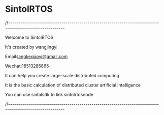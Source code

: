 # SintolRTOS
//----------------------------------------------------------------------------------------------------------

Welcome to SintolRTOS

It's created by wangjingyi

Email:langkexiaoyi@gmail.com 

Wechat:18513285865 

It can help you create large-scale distributed computing 

It is the basic calculation of distributed cluster artificial intelligence 

You can use sintolsdk to link sintolrtosnode

//----------------------------------------------------------------------------------------------------------
